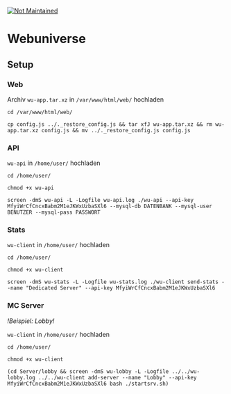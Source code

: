 [![Not Maintained](https://img.shields.io/badge/Maintenance%20Level-Not%20Maintained-yellow.svg)](https://gist.github.com/cheerfulstoic/d107229326a01ff0f333a1d3476e068d)

# Webuniverse

## Setup
### Web
Archiv `wu-app.tar.xz` in `/var/www/html/web/` hochladen

`cd /var/www/html/web/`<br>

`cp config.js ../._restore_config.js && tar xfJ wu-app.tar.xz && rm wu-app.tar.xz config.js && mv ../._restore_config.js config.js`

### API
`wu-api` in `/home/user/` hochladen

`cd /home/user/`

`chmod +x wu-api`

`screen -dmS wu-api -L -Logfile wu-api.log ./wu-api --api-key MfyiWrCfCncxBabm2M1eJKWxUzbaSXl6 --mysql-db DATENBANK --mysql-user BENUTZER --mysql-pass PASSWORT`

### Stats
`wu-client` in `/home/user/` hochladen

`cd /home/user/`

`chmod +x wu-client`

`screen -dmS wu-stats -L -Logfile wu-stats.log ./wu-client send-stats --name "Dedicated Server" --api-key MfyiWrCfCncxBabm2M1eJKWxUzbaSXl6`

### MC Server
*!Beispiel: Lobby!*

`wu-client` in `/home/user/` hochladen

`cd /home/user/`

`chmod +x wu-client`

`(cd Server/lobby && screen -dmS wu-lobby -L -Logfile ../../wu-lobby.log ../../wu-client add-server --name "Lobby" --api-key MfyiWrCfCncxBabm2M1eJKWxUzbaSXl6 bash ./startsrv.sh)`

